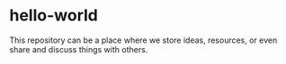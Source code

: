 # hello-world
This repository can be a place where we store ideas, resources, or even share and discuss things with others.
